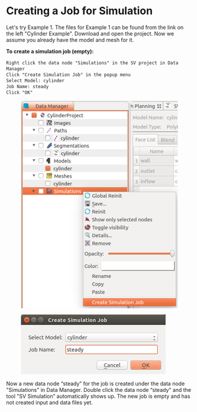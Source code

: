 # Creating a Job for Simulation

Let's try Example 1. The files for Example 1 can be found from the link on the left "Cylinder Example". Download and open the project. Now we assume you already have the model and mesh for it.

**To create a simulation job (empty):**

    Right click the data node "Simulations" in the SV project in Data Manager
    Click "Create Simulation Job" in the popup menu
    Select Model: cylinder
    Job Name: steady
    Click "OK"

<figure>
  <img class="svImg svImgSm"  src="/documentation/flowsolver/imgs/createemptyjob.png"> 
  <figcaption class="svCaption" ></figcaption>
</figure>

<figure>
  <img class="svImg svImgSm"  src="/documentation/flowsolver/imgs/createjobdialog.png"> 
  <figcaption class="svCaption" ></figcaption>
</figure>

Now a new data node “steady” for the job is created under the data node "Simulations" in Data Manager. Double click the data node “steady" and the tool "SV Simulation” automatically shows up. The new job is empty and has not created input and data files yet.
